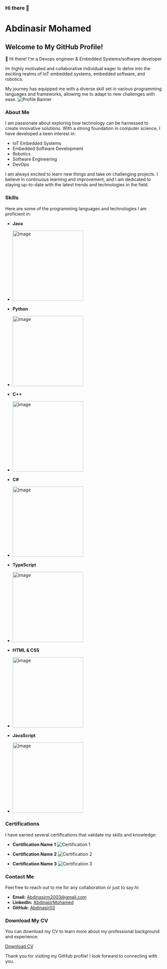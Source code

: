 ### Hi there 👋
# Abdinasir Mohamed 

## Welcome to My GitHub Profile!

👋 Hi there! I'm a Devops engineer & Embedded Systems/software developer

Im highly motivated and collaborative individual eager to delve into the exciting realms of IoT embedded systems, embedded software, and robotics. 

My journey has equipped me with a diverse skill set in various programming languages and frameworks, allowing me to adapt to new challenges with ease.
![Profile Banner](https://github.com/Abdinasir03/Abdinasir03/assets/115896606/banner.png)
### About Me

I am passionate about exploring how technology can be harnessed to create innovative solutions. With a strong foundation in computer science, I have developed a keen interest in:

- IoT Embedded Systems
- Embedded Software Development
- Robotics
- Software Engineering
- DevOps

I am always excited to learn new things and take on challenging projects. I believe in continuous learning and improvement, and I am dedicated to staying up-to-date with the latest trends and technologies in the field.

### Skills

Here are some of the programming languages and technologies I am proficient in:

- **Java**
- <img width="226" alt="image" src="https://github.com/Abdinasir03/Abdinasir03/assets/115896606/d091104f-e7d9-4df5-837c-5d2b2b1aa980">

- **Python**
- <img width="226" alt="image" src="https://github.com/Abdinasir03/Abdinasir03/assets/115896606/39026a0d-0636-4ed0-b381-1d2d420a262d">
- **C++**
- <img width="226" alt="image" src="https://github.com/Abdinasir03/Abdinasir03/assets/115896606/08bd2ad0-3c20-40d6-8ffb-f8a5dce0a41d">

- **C#**
- <img width="226" alt="image" src="https://github.com/Abdinasir03/Abdinasir03/assets/115896606/5c464694-9d72-4033-9c24-61caf246e32d">

- **TypeScript**
- <img width="226" alt="image" src="https://github.com/Abdinasir03/Abdinasir03/assets/115896606/f30a694b-e35e-40c8-a62b-c1495786fa4b">

- **HTML & CSS**
- <img width="226" alt="image" src="https://github.com/Abdinasir03/Abdinasir03/assets/115896606/ff281b74-d7de-497c-88aa-af3225cca97c">

- **JavaScript**
- <img width="226" alt="image" src="https://github.com/Abdinasir03/Abdinasir03/assets/115896606/84505f77-635c-45a1-8b51-c65496ba0bb1">


### Certifications

I have earned several certifications that validate my skills and knowledge:

- **Certification Name 1**
  ![Certification 1](images/certification1.png)

- **Certification Name 2**
  ![Certification 2](images/certification2.png)

- **Certification Name 3**
  ![Certification 3](images/certification3.png)

### Contact Me

Feel free to reach out to me for any collaboration or just to say hi:

- **Email:** [Abdinasirm2003@gmail.com](mailto:Abdinasirm2003@gmail.com)
- **LinkedIn:** [AbdinasirMohamed](https://www.linkedin.com/in/abdinasir-mohamed-357537254)
- **GitHub:** [Abdinasir03](https://github.com/Abdinasir03)

### Download My CV

You can download my CV to learn more about my professional background and experience:

[Download CV](Abdinasir-Mohamed-FlowCV-Resume-20240512%20(1).pdf)

Thank you for visiting my GitHub profile! I look forward to connecting with you.
<!--
**Abdinasir03/Abdinasir03** is a ✨ _special_ ✨ repository because its `README.md` (this file) appears on your GitHub profile.

Here are some ideas to get you started:

- 🔭 I’m currently working on ...
- 🌱 I’m currently learning ...
- 👯 I’m looking to collaborate on ...
- 🤔 I’m looking for help with ...
- 💬 Ask me about ...
- 📫 How to reach me: ...
- ⚡ Fun fact: ...
-->
